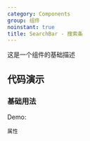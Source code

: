 ```yaml
---
category: Components
group: 组件
noinstant: true
title: SearchBar - 搜索条
---
```


这是一个组件的基础描述

## 代码演示

### 基础用法

Demo:

<code src="./demos/index.tsx"  background="#f0f2f5"  >属性</code>
